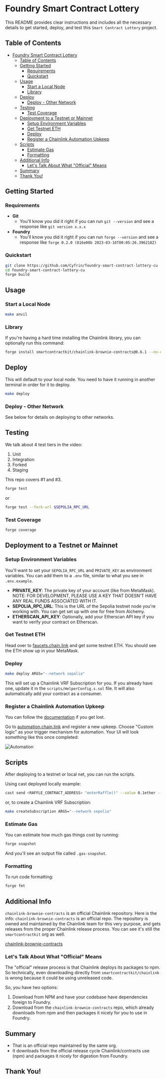 # Foundry Smart Contract Lottery

This README provides clear instructions and includes all the necessary details to get started, deploy, and test this `Smart Contract Lottery` project.

## Table of Contents

- [Foundry Smart Contract Lottery](#foundry-smart-contract-lottery)
  - [Table of Contents](#table-of-contents)
  - [Getting Started](#getting-started)
    - [Requirements](#requirements)
    - [Quickstart](#quickstart)
  - [Usage](#usage)
    - [Start a Local Node](#start-a-local-node)
    - [Library](#library)
  - [Deploy](#deploy)
    - [Deploy - Other Network](#deploy---other-network)
  - [Testing](#testing)
    - [Test Coverage](#test-coverage)
  - [Deployment to a Testnet or Mainnet](#deployment-to-a-testnet-or-mainnet)
    - [Setup Environment Variables](#setup-environment-variables)
    - [Get Testnet ETH](#get-testnet-eth)
    - [Deploy](#deploy-1)
    - [Register a Chainlink Automation Upkeep](#register-a-chainlink-automation-upkeep)
  - [Scripts](#scripts)
    - [Estimate Gas](#estimate-gas)
    - [Formatting](#formatting)
  - [Additional Info](#additional-info)
    - [Let's Talk About What "Official" Means](#lets-talk-about-what-official-means)
  - [Summary](#summary)
  - [Thank You!](#thank-you)

## Getting Started

### Requirements

- **Git**
  - You'll know you did it right if you can run `git --version` and see a response like `git version x.x.x`
- **Foundry**
  - You'll know you did it right if you can run `forge --version` and see a response like `forge 0.2.0 (816e00b 2023-03-16T00:05:26.396218Z)`

### Quickstart

```sh
git clone https://github.com/Cyfrin/foundry-smart-contract-lottery-cu
cd foundry-smart-contract-lottery-cu
forge build
```

## Usage

### Start a Local Node

```sh
make anvil
```

### Library

If you're having a hard time installing the Chainlink library, you can optionally run this command:

```sh
forge install smartcontractkit/chainlink-brownie-contracts@0.6.1 --no-commit
```

## Deploy

This will default to your local node. You need to have it running in another terminal in order for it to deploy.

```sh
make deploy
```

### Deploy - Other Network

See below for details on deploying to other networks.

## Testing

We talk about 4 test tiers in the video:

1. Unit
2. Integration
3. Forked
4. Staging

This repo covers #1 and #3.

```sh
forge test
```

or

```sh
forge test --fork-url $SEPOLIA_RPC_URL
```

### Test Coverage

```sh
forge coverage
```

## Deployment to a Testnet or Mainnet

### Setup Environment Variables

You'll want to set your `SEPOLIA_RPC_URL` and `PRIVATE_KEY` as environment variables. You can add them to a `.env` file, similar to what you see in `.env.example`.

- **PRIVATE_KEY**: The private key of your account (like from MetaMask). NOTE: FOR DEVELOPMENT, PLEASE USE A KEY THAT DOESN'T HAVE ANY REAL FUNDS ASSOCIATED WITH IT.
- **SEPOLIA_RPC_URL**: This is the URL of the Sepolia testnet node you're working with. You can get set up with one for free from Alchemy.
- **ETHERSCAN_API_KEY**: Optionally, add your Etherscan API key if you want to verify your contract on Etherscan.

### Get Testnet ETH

Head over to [faucets.chain.link](https://faucets.chain.link/) and get some testnet ETH. You should see the ETH show up in your MetaMask.

### Deploy

```sh
make deploy ARGS="--network sepolia"
```

This will set up a Chainlink VRF Subscription for you. If you already have one, update it in the `scripts/HelperConfig.s.sol` file. It will also automatically add your contract as a consumer.

### Register a Chainlink Automation Upkeep

You can follow the [documentation](https://docs.chain.link/docs/chainlink-automation/) if you get lost.

Go to [automation.chain.link](https://automation.chain.link/) and register a new upkeep. Choose "Custom logic" as your trigger mechanism for automation. Your UI will look something like this once completed:

![Automation](automation_ui.png)

## Scripts

After deploying to a testnet or local net, you can run the scripts.

Using cast deployed locally example:

```sh
cast send <RAFFLE_CONTRACT_ADDRESS> "enterRaffle()" --value 0.1ether --private-key <PRIVATE_KEY> --rpc-url $SEPOLIA_RPC_URL
```

or, to create a Chainlink VRF Subscription:

```sh
make createSubscription ARGS="--network sepolia"
```

### Estimate Gas

You can estimate how much gas things cost by running:

```sh
forge snapshot
```

And you'll see an output file called `.gas-snapshot`.

### Formatting

To run code formatting:

```sh
forge fmt
```

## Additional Info

 `chainlink-brownie-contracts` is an official Chainlink repository. Here is the info: `chainlink-brownie-contracts` is an official repo. The repository is owned and maintained by the Chainlink team for this very purpose, and gets releases from the proper Chainlink release process. You can see it's still the `smartcontractkit` org as well.

[chainlink-brownie-contracts](https://github.com/smartcontractkit/chainlink-brownie-contracts)

### Let's Talk About What "Official" Means

The "official" release process is that Chainlink deploys its packages to npm. So technically, even downloading directly from `smartcontractkit/chainlink` is wrong because it could be using unreleased code.

So, you have two options:

1. Download from NPM and have your codebase have dependencies foreign to Foundry.
2. Download from the `chainlink-brownie-contracts` repo, which already downloads from npm and then packages it nicely for you to use in Foundry.

## Summary

- That is an official repo maintained by the same org.
- It downloads from the official release cycle Chainlink/contracts use (npm) and packages it nicely for digestion from Foundry.

## Thank You!